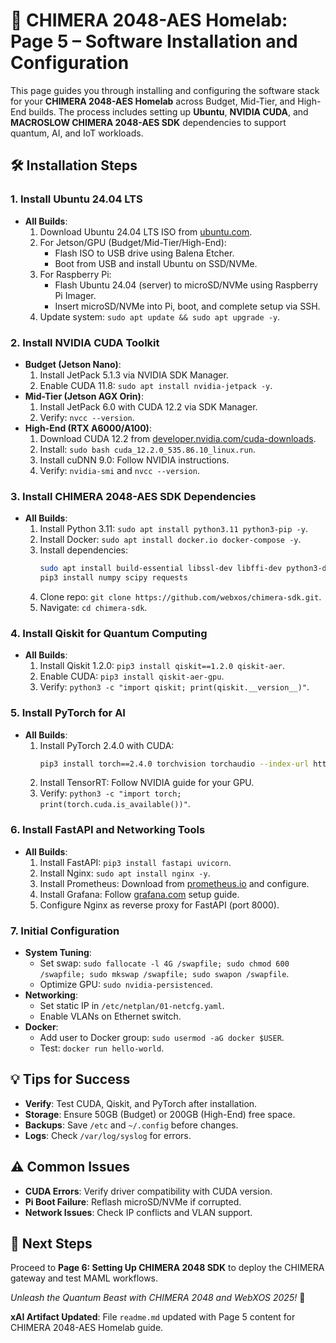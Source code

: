 # 🐉 CHIMERA 2048-AES Homelab: Page 5 – Software Installation and Configuration

This page guides you through installing and configuring the software stack for your **CHIMERA 2048-AES Homelab** across Budget, Mid-Tier, and High-End builds. The process includes setting up **Ubuntu**, **NVIDIA CUDA**, and **MACROSLOW CHIMERA 2048-AES SDK** dependencies to support quantum, AI, and IoT workloads.

## 🛠️ Installation Steps

### 1. Install Ubuntu 24.04 LTS
- **All Builds**:
  1. Download Ubuntu 24.04 LTS ISO from [ubuntu.com](https://ubuntu.com).
  2. For Jetson/GPU (Budget/Mid-Tier/High-End):
     - Flash ISO to USB drive using Balena Etcher.
     - Boot from USB and install Ubuntu on SSD/NVMe.
  3. For Raspberry Pi:
     - Flash Ubuntu 24.04 (server) to microSD/NVMe using Raspberry Pi Imager.
     - Insert microSD/NVMe into Pi, boot, and complete setup via SSH.
  4. Update system: `sudo apt update && sudo apt upgrade -y`.

### 2. Install NVIDIA CUDA Toolkit
- **Budget (Jetson Nano)**:
  1. Install JetPack 5.1.3 via NVIDIA SDK Manager.
  2. Enable CUDA 11.8: `sudo apt install nvidia-jetpack -y`.
- **Mid-Tier (Jetson AGX Orin)**:
  1. Install JetPack 6.0 with CUDA 12.2 via SDK Manager.
  2. Verify: `nvcc --version`.
- **High-End (RTX A6000/A100)**:
  1. Download CUDA 12.2 from [developer.nvidia.com/cuda-downloads](https://developer.nvidia.com).
  2. Install: `sudo bash cuda_12.2.0_535.86.10_linux.run`.
  3. Install cuDNN 9.0: Follow NVIDIA instructions.
  4. Verify: `nvidia-smi` and `nvcc --version`.

### 3. Install CHIMERA 2048-AES SDK Dependencies
- **All Builds**:
  1. Install Python 3.11: `sudo apt install python3.11 python3-pip -y`.
  2. Install Docker: `sudo apt install docker.io docker-compose -y`.
  3. Install dependencies:
     ```bash
     sudo apt install build-essential libssl-dev libffi-dev python3-dev -y
     pip3 install numpy scipy requests
     ```
  4. Clone repo: `git clone https://github.com/webxos/chimera-sdk.git`.
  5. Navigate: `cd chimera-sdk`.

### 4. Install Qiskit for Quantum Computing
- **All Builds**:
  1. Install Qiskit 1.2.0: `pip3 install qiskit==1.2.0 qiskit-aer`.
  2. Enable CUDA: `pip3 install qiskit-aer-gpu`.
  3. Verify: `python3 -c "import qiskit; print(qiskit.__version__)"`.

### 5. Install PyTorch for AI
- **All Builds**:
  1. Install PyTorch 2.4.0 with CUDA:
     ```bash
     pip3 install torch==2.4.0 torchvision torchaudio --index-url https://download.pytorch.org/whl/cu122
     ```
  2. Install TensorRT: Follow NVIDIA guide for your GPU.
  3. Verify: `python3 -c "import torch; print(torch.cuda.is_available())"`.

### 6. Install FastAPI and Networking Tools
- **All Builds**:
  1. Install FastAPI: `pip3 install fastapi uvicorn`.
  2. Install Nginx: `sudo apt install nginx -y`.
  3. Install Prometheus: Download from [prometheus.io](https://prometheus.io) and configure.
  4. Install Grafana: Follow [grafana.com](https://grafana.com) setup guide.
  5. Configure Nginx as reverse proxy for FastAPI (port 8000).

### 7. Initial Configuration
- **System Tuning**:
  - Set swap: `sudo fallocate -l 4G /swapfile; sudo chmod 600 /swapfile; sudo mkswap /swapfile; sudo swapon /swapfile`.
  - Optimize GPU: `sudo nvidia-persistenced`.
- **Networking**:
  - Set static IP in `/etc/netplan/01-netcfg.yaml`.
  - Enable VLANs on Ethernet switch.
- **Docker**:
  - Add user to Docker group: `sudo usermod -aG docker $USER`.
  - Test: `docker run hello-world`.

## 💡 Tips for Success
- **Verify**: Test CUDA, Qiskit, and PyTorch after installation.
- **Storage**: Ensure 50GB (Budget) or 200GB (High-End) free space.
- **Backups**: Save `/etc` and `~/.config` before changes.
- **Logs**: Check `/var/log/syslog` for errors.

## ⚠️ Common Issues
- **CUDA Errors**: Verify driver compatibility with CUDA version.
- **Pi Boot Failure**: Reflash microSD/NVMe if corrupted.
- **Network Issues**: Check IP conflicts and VLAN support.

## 🔗 Next Steps
Proceed to **Page 6: Setting Up CHIMERA 2048 SDK** to deploy the CHIMERA gateway and test MAML workflows.

*Unleash the Quantum Beast with CHIMERA 2048 and WebXOS 2025!* 🐉

**xAI Artifact Updated**: File `readme.md` updated with Page 5 content for CHIMERA 2048-AES Homelab guide.
